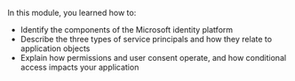 In this module, you learned how to:

* Identify the components of the Microsoft identity platform
* Describe the three types of service principals and how they relate to application objects
* Explain how permissions and user consent operate, and how conditional access impacts your application
